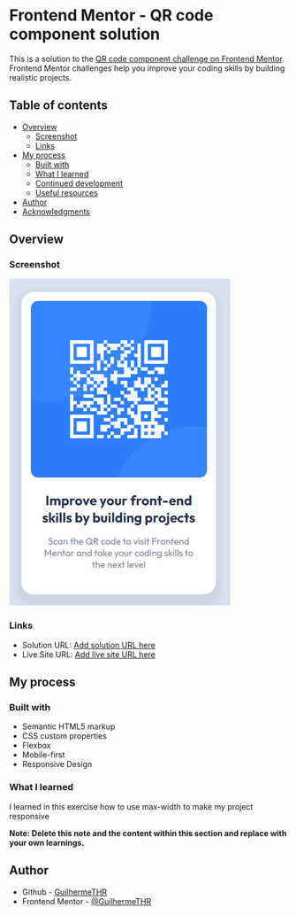 # Frontend Mentor - QR code component solution

This is a solution to the [QR code component challenge on Frontend Mentor](https://www.frontendmentor.io/challenges/qr-code-component-iux_sIO_H). Frontend Mentor challenges help you improve your coding skills by building realistic projects.

## Table of contents

- [Overview](#overview)
  - [Screenshot](#screenshot)
  - [Links](#links)
- [My process](#my-process)
  - [Built with](#built-with)
  - [What I learned](#what-i-learned)
  - [Continued development](#continued-development)
  - [Useful resources](#useful-resources)
- [Author](#author)
- [Acknowledgments](#acknowledgments)

## Overview

### Screenshot

![](./images/screenshot-qr-code-project.png)

### Links

- Solution URL: [Add solution URL here](https://your-solution-url.com)
- Live Site URL: [Add live site URL here](https://your-live-site-url.com)

## My process

### Built with

- Semantic HTML5 markup
- CSS custom properties
- Flexbox
- Mobile-first
- Responsive Design

### What I learned

I learned in this exercise how to use max-width to make my project responsive

**Note: Delete this note and the content within this section and replace with your own learnings.**

## Author

- Github - [GuilhermeTHR](https://github.com/GuilhermeTHR)
- Frontend Mentor - [@GuilhermeTHR](https://www.frontendmentor.io/profile/GuilhermeTHR)
